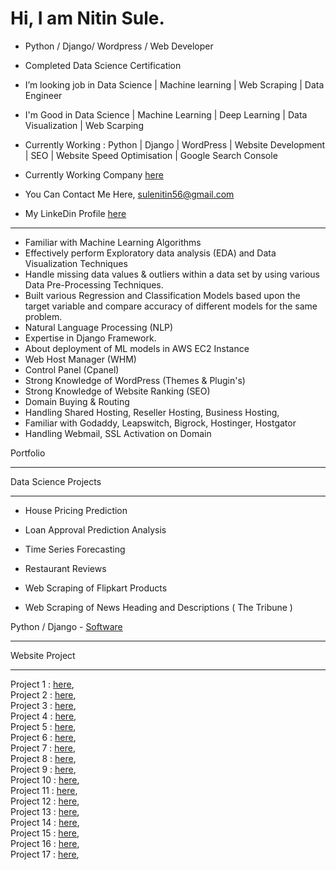 # Hi, I am Nitin Sule.
* Python / Django/ Wordpress / Web Developer </b><br>
* Completed Data Science Certification
* I’m looking job in Data Science | Machine learning | Web Scraping | Data Engineer 

* I'm Good in Data Science | Machine Learning | Deep Learning | Data Visualization | Web Scarping

* Currently Working :  Python | Django | WordPress | Website Development | SEO | Website Speed Optimisation | Google Search Console 

* Currently Working Company <a href="https://uja.in/" >here</a>

* You Can Contact Me Here, <a href="mailto:sulenitin56@gmail.com" >sulenitin56@gmail.com<br>

* My LinkeDin Profile <a href="https://www.linkedin.com/in/nitin-sule/"> here</a>

----------

* Familiar with Machine Learning Algorithms
* Effectively perform Exploratory data analysis (EDA) and Data Visualization Techniques
* Handle missing data values & outliers within a data set by using various Data Pre-Processing Techniques. 
* Built various Regression and Classification Models based upon the target variable and compare accuracy of different models for the same problem.
* Natural Language Processing (NLP)
* Expertise in Django Framework.
* About deployment of ML models in AWS EC2 Instance
* Web Host Manager (WHM)
* Control Panel (Cpanel)
* Strong Knowledge of WordPress (Themes & Plugin's)
* Strong Knowledge of Website Ranking (SEO)
* Domain Buying & Routing
* Handling Shared Hosting, Reseller Hosting, Business Hosting,
* Familiar with Godaddy, Leapswitch, Bigrock, Hostinger, Hostgator
* Handling Webmail, SSL Activation on Domain

Portfolio
<hr>
Data Science Projects
<hr> 
  
  * House Pricing Prediction
  
  * Loan Approval Prediction Analysis

  * Time Series Forecasting 
  
  * Restaurant Reviews
  
  * Web Scraping of Flipkart Products
  
  * Web Scraping of News Heading and Descriptions ( The Tribune )
  
 
  Python / Django - <a href="https://pm.uja.in/">Software</a>
  
<hr>
Website Project 
 <hr>
  
Project 1 : <a href="https://uja.in/" >here</a>,<br>
Project 2 : <a href="https://uja.in/jp" >here</a>,<br>
Project 3 : <a href="https://uja.in/it" >here</a>,<br>
Project 4 : <a href="https://uja.in/fr" >here</a>,<br>
Project 5 : <a href="https://uja.in/de" >here</a>,<br>
Project 6 : <a href="https://carvaanevents.com/" >here</a>,<br>
Project 7 : <a href="http://conceptroof.com/" >here</a>,<br>
Project 8 : <a href="https://www.rconstellation.com/" >here</a>,<br>
Project 9 : <a href="http://hemantjewellers.com/" >here</a>,<br>
Project 10 : <a href="https://phoenixenterprisesindia.com/" >here</a>,<br>
Project 11 : <a href="https://xpressvcs.com/" >here</a>,<br>
Project 12 : <a href="http://spica-group.com/" >here</a>,<br>
Project 13 : <a href="https://circasys.com/" >here</a>,<br>
Project 14 : <a href="https://femininepune.com/" >here</a>,<br>
Project 15 : <a href="https://neuroncharitabletrust.com/" >here</a>,<br>
Project 16 : <a href="https://ceratecgroup.com/" >here</a>,<br>
Project 17 : <a href="https://vantagecapital.in/" >here</a>,<br>
  
